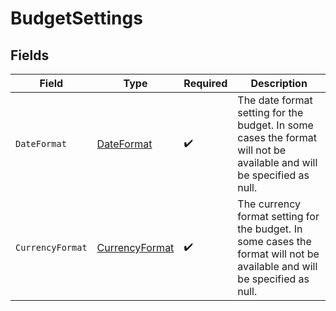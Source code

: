 # BudgetSettings


## Fields

| Field                                                                                                                      | Type                                                                                                                       | Required                                                                                                                   | Description                                                                                                                |
| -------------------------------------------------------------------------------------------------------------------------- | -------------------------------------------------------------------------------------------------------------------------- | -------------------------------------------------------------------------------------------------------------------------- | -------------------------------------------------------------------------------------------------------------------------- |
| `DateFormat`                                                                                                               | [DateFormat](../../Models/Components/DateFormat.md)                                                                        | :heavy_check_mark:                                                                                                         | The date format setting for the budget.  In some cases the format will not be available and will be specified as null.     |
| `CurrencyFormat`                                                                                                           | [CurrencyFormat](../../Models/Components/CurrencyFormat.md)                                                                | :heavy_check_mark:                                                                                                         | The currency format setting for the budget.  In some cases the format will not be available and will be specified as null. |